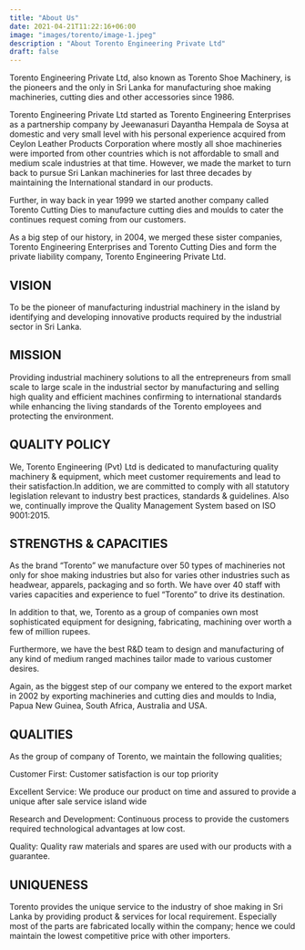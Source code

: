 ```yaml
---
title: "About Us"
date: 2021-04-21T11:22:16+06:00
image: "images/torento/image-1.jpeg"
description : "About Torento Engineering Private Ltd"
draft: false
---
```


Torento Engineering Private Ltd, also known as Torento Shoe Machinery, is the pioneers and the only in Sri Lanka for manufacturing shoe making machineries, cutting dies and other accessories since 1986.

Torento Engineering Private Ltd started as Torento Engineering Enterprises as a partnership company by Jeewanasuri Dayantha Hempala de Soysa at domestic and very small level with his personal experience acquired from Ceylon Leather Products Corporation where mostly all shoe machineries were imported from other countries which is not affordable to small and medium scale industries at that time. However, we made the market to turn back to pursue Sri Lankan machineries for last three decades by maintaining the International standard in our products.

Further, in way back in year 1999 we started another company called Torento Cutting Dies to manufacture cutting dies and moulds to cater the continues request coming from our customers.

As a big step of our history, in 2004, we merged these sister companies, Torento Engineering Enterprises and Torento Cutting Dies and form the private liability company, Torento Engineering Private Ltd.

## VISION

To be the pioneer of manufacturing industrial machinery in the island by identifying and developing innovative products required by the industrial sector in Sri Lanka.

## MISSION

Providing industrial machinery solutions to all the entrepreneurs from small scale to large scale in the industrial sector by manufacturing and selling high quality and efficient machines confirming to international standards while enhancing the living standards of the Torento employees and protecting the environment.

## QUALITY POLICY
We, Torento Engineering (Pvt) Ltd is dedicated to manufacturing quality machinery & equipment, which meet customer requirements and lead to their satisfaction.In addition, we are committed to comply with all statutory legislation relevant to industry best practices, standards & guidelines. Also we, continually improve the Quality Management System based on ISO 9001:2015.

## STRENGTHS & CAPACITIES

As the brand “Torento” we manufacture over 50 types of machineries not only for shoe making industries but also for varies other industries such as headwear, apparels, packaging and so forth. We have over 40 staff with varies capacities and experience to fuel “Torento” to drive its destination.

In addition to that, we, Torento as a group of companies own most sophisticated equipment for designing, fabricating, machining over worth a few of million rupees.

Furthermore, we have the best R&D team to design and manufacturing of any kind of medium ranged machines tailor made to various customer desires.

Again, as the biggest step of our company we entered to the export market in 2002 by exporting machineries and cutting dies and moulds to India, Papua New Guinea, South Africa, Australia and USA.

## QUALITIES

As the group of company of Torento, we maintain the following qualities;

Customer First: Customer satisfaction is our top priority

Excellent Service: We produce our product on time and assured to provide a unique after sale service island wide

Research and Development: Continuous process to provide the customers required technological advantages at low cost.

Quality: Quality raw materials and spares are used with our products with a guarantee.

## UNIQUENESS

Torento provides the unique service to the industry of shoe making in Sri Lanka by providing product & services for local requirement. Especially most of the parts are fabricated locally within the company; hence we could maintain the lowest competitive price with other importers.